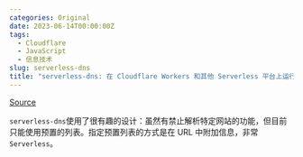 ```yaml
---
categories: Original
date: 2023-06-14T00:00:00Z
tags:
  - Cloudflare
  - JavaScript
  - 信息技术
slug: serverless-dns
title: "serverless-dns: 在 Cloudflare Workers 和其他 Serverless 平台上运行的 RethinkDNS 服务器"
---
```


[Source](https://github.com/serverless-dns/serverless-dns)

`serverless-dns`使用了很有趣的设计：虽然有禁止解析特定网站的功能，但目前只能使用预置的列表。指定预置列表的方式是在 URL 中附加信息，非常`Serverless`。
